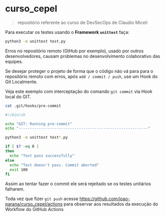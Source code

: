 # curso_cepel 

> repositório referente ao curso de DevSecOps de Claudio Miceli

Para executar os testes usando o **Framework `unittest`** faça:

```bash
python3 -m unittest test.py
```

Erros no repositório remoto (GtHub por exemplo), usado por outros desenvolvedores, 
causam problemas no desenvolvimento colaborativo das equipes.

Se desejar proteger o projeto de forma que o código não vá para para o 
repositório remoto com erros, após `add / commit / push`, use um Hook do Git Localmente.

Veja este exemplo com interceptação do comando `git commit` via Hook local do GIT.

```bash
cat .git/hooks/pre-commit
```

```bash
#!/bin/sh

echo "GIT: Running pre-commit"
echo "----------------------------------------------------------"

python3 -m unittest test*.py

if [ $? -eq 0 ]
then
  echo "Test pass successfully"
else
  echo "Test doesn't pass. Commit aborted"
  exit 100
fi
```

Assim ao tentar fazer o commit ele será rejeitado se os testes unitários falharem.

Toda vez que fizer `git push` acesse 
https://github.com/joao-parana/curso_cepel/actions 
para observar aos resultados da execução do Workflow do GitHub Actions

